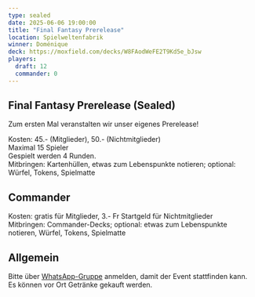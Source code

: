 ```yaml
---
type: sealed
date: 2025-06-06 19:00:00
title: "Final Fantasy Prerelease"
location: Spielweltenfabrik
winner: Doménique
deck: https://moxfield.com/decks/W8FAodWeFE2T9Kd5e_bJsw
players:
  draft: 12
  commander: 0
---
```

## Final Fantasy Prerelease (Sealed)
Zum ersten Mal veranstalten wir unser eigenes Prerelease!

Kosten: 45.- (Mitglieder), 50.- (Nichtmitglieder) \
Maximal 15 Spieler \
Gespielt werden 4 Runden. \
Mitbringen: Kartenhüllen, etwas zum Lebenspunkte notieren; optional: Würfel, Tokens, Spielmatte

## Commander
Kosten: gratis für Mitglieder, 3.- Fr Startgeld für Nichtmitglieder \
Mitbringen: Commander-Decks; optional: etwas zum Lebenspunkte notieren, Würfel, Tokens, Spielmatte

## Allgemein
Bitte über [WhatsApp-Gruppe](https://chat.whatsapp.com/HQ7IINFrZB63esDNRqsIUw) anmelden, damit der Event stattfinden kann. \
Es können vor Ort Getränke gekauft werden.
